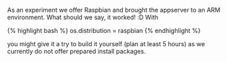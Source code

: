 As an experiment we offer Raspbian and brought the appserver to an ARM environment.
What should we say, it worked! :D With

{% highlight bash %}
os.distribution = raspbian
{% endhighlight %}

you might give it a try to build it yourself (plan at least 5 hours) as we currently do
not offer prepared install packages.